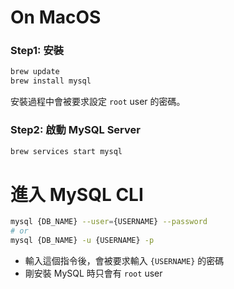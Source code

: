 # On MacOS

### Step1: 安裝

```bash
brew update
brew install mysql
```

安裝過程中會被要求設定 `root` user 的密碼。

### Step2: 啟動 MySQL Server

```bash
brew services start mysql
```

# 進入 MySQL CLI

```sh
mysql {DB_NAME} --user={USERNAME} --password
# or
mysql {DB_NAME} -u {USERNAME} -p
```

- 輸入這個指令後，會被要求輸入 `{USERNAME}` 的密碼
- 剛安裝 MySQL 時只會有 `root` user
